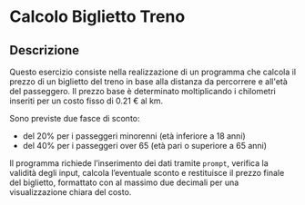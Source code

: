 # Calcolo Biglietto Treno

## Descrizione

Questo esercizio consiste nella realizzazione di un programma che calcola il prezzo di un biglietto del treno in base alla distanza da percorrere e all'età del passeggero. Il prezzo base è determinato moltiplicando i chilometri inseriti per un costo fisso di 0.21 € al km.

Sono previste due fasce di sconto:
- del 20% per i passeggeri minorenni (età inferiore a 18 anni)
- del 40% per i passeggeri over 65 (età pari o superiore a 65 anni)

Il programma richiede l’inserimento dei dati tramite `prompt`, verifica la validità degli input, calcola l’eventuale sconto e restituisce il prezzo finale del biglietto, formattato con al massimo due decimali per una visualizzazione chiara del costo.
